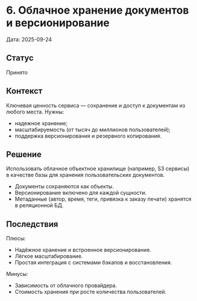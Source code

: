 # 6. Облачное хранение документов и версионирование

Дата: 2025-09-24

## Статус

Принято

## Контекст

Ключевая ценность сервиса — сохранение и доступ к документам из любого места. 
Нужны:
- надежное хранение; 
- масштабируемость (от тысяч до миллионов пользователей); 
- поддержка версионирования и резервного копирования.

## Решение

Использовать облачное объектное хранилище (например, S3 сервисы) в качестве базы для хранения пользовательских документов.
- Документы сохраняются как объекты. 
- Версионирование включено для каждой сущности. 
- Метаданные (автор, время, теги, привязка к заказу печати) хранятся в реляционной БД.

## Последствия

Плюсы:
- Надёжное хранение и встроенное версионирование.
- Лёгкое масштабирование. 
- Простая интеграция с системами бэкапов и восстановления.

Минусы:
- Зависимость от облачного провайдера. 
- Стоимость хранения при росте количества пользователей.
